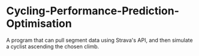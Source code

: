 # Cycling-Performance-Prediction-Optimisation
A program that can pull segment data using Strava's API, and then simulate a cyclist ascending the chosen climb.
